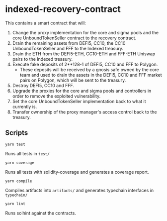 # indexed-recovery-contract

This contains a smart contract that will:
1. Change the proxy implementation for the core and sigma pools and the core UnboundTokenSeller contract to the recovery contract.
2. Drain the remaining assets from DEFI5, CC10, the CC10 UnboundTokenSeller and FFF to the Indexed treasury.
3. Drain the ETH from the DEFI5-ETH, CC10-ETH and FFF-ETH Uniswap pairs to the Indexed treasury.
4. Execute fake deposits of 2**128-1 of DEFI5, CC10 and FFF to Polygon.
   - These deposits will be received by a gnosis safe owned by the core team and used to drain the assets in the DEFI5, CC10 and FFF market pairs on Polygon, which will be sent to the treasury.
5. Destroy DEFI5, CC10 and FFF.
6. Upgrade the proxies for the core and sigma pools and controllers in order to remove the exploited vulnerability.
7. Set the core UnboundTokenSeller implementation back to what it currently is.
8. Transfer ownership of the proxy manager's access control back to the treasury.


## Scripts

`yarn test`

Runs all tests in `test/`

`yarn coverage`

Runs all tests with solidity-coverage and generates a coverage report.

`yarn compile`

Compiles artifacts into `artifacts/` and generates typechain interfaces in `typechain/`

`yarn lint`

Runs solhint against the contracts.